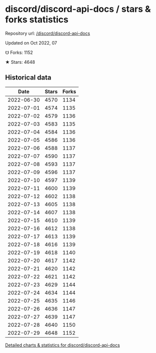 # discord/discord-api-docs / stars & forks statistics

Repository url: [/discord/discord-api-docs](https://github.com/discord/discord-api-docs)

Updated on Oct 2022, 07

☋ Forks: 1152

★ Stars: 4648

## Historical data
| Date | Stars | Forks |
|------|-------|-------|
| 2022-06-30 | 4570 | 1134 | 
| 2022-07-01 | 4574 | 1135 | 
| 2022-07-02 | 4579 | 1136 | 
| 2022-07-03 | 4583 | 1135 | 
| 2022-07-04 | 4584 | 1136 | 
| 2022-07-05 | 4586 | 1136 | 
| 2022-07-06 | 4588 | 1137 | 
| 2022-07-07 | 4590 | 1137 | 
| 2022-07-08 | 4593 | 1137 | 
| 2022-07-09 | 4596 | 1137 | 
| 2022-07-10 | 4597 | 1139 | 
| 2022-07-11 | 4600 | 1139 | 
| 2022-07-12 | 4602 | 1138 | 
| 2022-07-13 | 4605 | 1138 | 
| 2022-07-14 | 4607 | 1138 | 
| 2022-07-15 | 4610 | 1139 | 
| 2022-07-16 | 4612 | 1138 | 
| 2022-07-17 | 4613 | 1139 | 
| 2022-07-18 | 4616 | 1139 | 
| 2022-07-19 | 4618 | 1140 | 
| 2022-07-20 | 4617 | 1142 | 
| 2022-07-21 | 4620 | 1142 | 
| 2022-07-22 | 4621 | 1142 | 
| 2022-07-23 | 4629 | 1144 | 
| 2022-07-24 | 4634 | 1144 | 
| 2022-07-25 | 4635 | 1146 | 
| 2022-07-26 | 4636 | 1147 | 
| 2022-07-27 | 4639 | 1147 | 
| 2022-07-28 | 4640 | 1150 | 
| 2022-07-29 | 4648 | 1152 | 


[Detailed charts & statistics for discord/discord-api-docs](https://reviewgithub.com/rep/discord/discord-api-docs)
